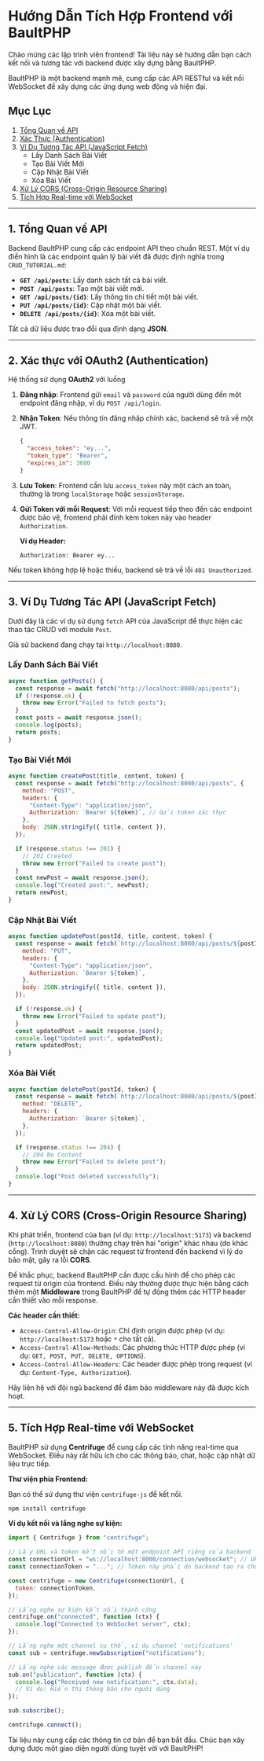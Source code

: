 # Hướng Dẫn Tích Hợp Frontend với BaultPHP

Chào mừng các lập trình viên frontend! Tài liệu này sẽ hướng dẫn bạn cách kết nối và tương tác với backend được xây dựng bằng BaultPHP.

BaultPHP là một backend mạnh mẽ, cung cấp các API RESTful và kết nối WebSocket để xây dựng các ứng dụng web động và hiện đại.

## Mục Lục

1.  [Tổng Quan về API](#1-tổng-quan-về-api)
2.  [Xác Thực (Authentication)](#2-xác-thực-authentication)
3.  [Ví Dụ Tương Tác API (JavaScript Fetch)](#3-ví-dụ-tương-tác-api-javascript-fetch)
    - Lấy Danh Sách Bài Viết
    - Tạo Bài Viết Mới
    - Cập Nhật Bài Viết
    - Xóa Bài Viết
4.  [Xử Lý CORS (Cross-Origin Resource Sharing)](#4-xử-lý-cors-cross-origin-resource-sharing)
5.  [Tích Hợp Real-time với WebSocket](#5-tích-hợp-real-time-với-websocket)

---

## 1. Tổng Quan về API

Backend BaultPHP cung cấp các endpoint API theo chuẩn REST. Một ví dụ điển hình là các endpoint quản lý bài viết đã được định nghĩa trong `CRUD_TUTORIAL.md`:

- **`GET /api/posts`**: Lấy danh sách tất cả bài viết.
- **`POST /api/posts`**: Tạo một bài viết mới.
- **`GET /api/posts/{id}`**: Lấy thông tin chi tiết một bài viết.
- **`PUT /api/posts/{id}`**: Cập nhật một bài viết.
- **`DELETE /api/posts/{id}`**: Xóa một bài viết.

Tất cả dữ liệu được trao đổi qua định dạng **JSON**.

---

## 2. Xác thực với OAuth2 (Authentication)

Hệ thống sử dụng **OAuth2** với luồng

1.  **Đăng nhập**: Frontend gửi `email` và `password` của người dùng đến một endpoint đăng nhập, ví dụ `POST /api/login`.
2.  **Nhận Token**: Nếu thông tin đăng nhập chính xác, backend sẽ trả về một JWT.
    ```json
    {
      "access_token": "ey...",
      "token_type": "Bearer",
      "expires_in": 3600
    }
    ```
3.  **Lưu Token**: Frontend cần lưu `access_token` này một cách an toàn, thường là trong `localStorage` hoặc `sessionStorage`.
4.  **Gửi Token với mỗi Request**: Với mỗi request tiếp theo đến các endpoint được bảo vệ, frontend phải đính kèm token này vào header `Authorization`.

    **Ví dụ Header:**

    ```
    Authorization: Bearer ey...
    ```

Nếu token không hợp lệ hoặc thiếu, backend sẽ trả về lỗi `401 Unauthorized`.

---

## 3. Ví Dụ Tương Tác API (JavaScript Fetch)

Dưới đây là các ví dụ sử dụng `fetch` API của JavaScript để thực hiện các thao tác CRUD với module `Post`.

Giả sử backend đang chạy tại `http://localhost:8080`.

### Lấy Danh Sách Bài Viết

```javascript
async function getPosts() {
  const response = await fetch("http://localhost:8080/api/posts");
  if (!response.ok) {
    throw new Error("Failed to fetch posts");
  }
  const posts = await response.json();
  console.log(posts);
  return posts;
}
```

### Tạo Bài Viết Mới

```javascript
async function createPost(title, content, token) {
  const response = await fetch("http://localhost:8080/api/posts", {
    method: "POST",
    headers: {
      "Content-Type": "application/json",
      Authorization: `Bearer ${token}`, // Gửi token xác thực
    },
    body: JSON.stringify({ title, content }),
  });

  if (response.status !== 201) {
    // 201 Created
    throw new Error("Failed to create post");
  }
  const newPost = await response.json();
  console.log("Created post:", newPost);
  return newPost;
}
```

### Cập Nhật Bài Viết

```javascript
async function updatePost(postId, title, content, token) {
  const response = await fetch(`http://localhost:8080/api/posts/${postId}`, {
    method: "PUT",
    headers: {
      "Content-Type": "application/json",
      Authorization: `Bearer ${token}`,
    },
    body: JSON.stringify({ title, content }),
  });

  if (!response.ok) {
    throw new Error("Failed to update post");
  }
  const updatedPost = await response.json();
  console.log("Updated post:", updatedPost);
  return updatedPost;
}
```

### Xóa Bài Viết

```javascript
async function deletePost(postId, token) {
  const response = await fetch(`http://localhost:8080/api/posts/${postId}`, {
    method: "DELETE",
    headers: {
      Authorization: `Bearer ${token}`,
    },
  });

  if (response.status !== 204) {
    // 204 No Content
    throw new Error("Failed to delete post");
  }
  console.log("Post deleted successfully");
}
```

---

## 4. Xử Lý CORS (Cross-Origin Resource Sharing)

Khi phát triển, frontend của bạn (ví dụ: `http://localhost:5173`) và backend (`http://localhost:8080`) thường chạy trên hai "origin" khác nhau (do khác cổng). Trình duyệt sẽ chặn các request từ frontend đến backend vì lý do bảo mật, gây ra lỗi **CORS**.

Để khắc phục, backend BaultPHP cần được cấu hình để cho phép các request từ origin của frontend. Điều này thường được thực hiện bằng cách thêm một **Middleware** trong BaultPHP để tự động thêm các HTTP header cần thiết vào mỗi response.

**Các header cần thiết:**

- `Access-Control-Allow-Origin`: Chỉ định origin được phép (ví dụ: `http://localhost:5173` hoặc `*` cho tất cả).
- `Access-Control-Allow-Methods`: Các phương thức HTTP được phép (ví dụ: `GET, POST, PUT, DELETE, OPTIONS`).
- `Access-Control-Allow-Headers`: Các header được phép trong request (ví dụ: `Content-Type, Authorization`).

Hãy liên hệ với đội ngũ backend để đảm bảo middleware này đã được kích hoạt.

---

## 5. Tích Hợp Real-time với WebSocket

BaultPHP sử dụng **Centrifuge** để cung cấp các tính năng real-time qua WebSocket. Điều này rất hữu ích cho các thông báo, chat, hoặc cập nhật dữ liệu trực tiếp.

**Thư viện phía Frontend:**

Bạn có thể sử dụng thư viện `centrifuge-js` để kết nối.

```bash
npm install centrifuge
```

**Ví dụ kết nối và lắng nghe sự kiện:**

```javascript
import { Centrifuge } from "centrifuge";

// Lấy URL và token kết nối từ một endpoint API riêng của backend
const connectionUrl = "ws://localhost:8000/connection/websocket"; // URL của Centrifugo
const connectionToken = "..."; // Token này phải do backend tạo ra cho từng user

const centrifuge = new Centrifuge(connectionUrl, {
  token: connectionToken,
});

// Lắng nghe sự kiện kết nối thành công
centrifuge.on("connected", function (ctx) {
  console.log("Connected to WebSocket server", ctx);
});

// Lắng nghe một channel cụ thể, ví dụ channel 'notifications'
const sub = centrifuge.newSubscription("notifications");

// Lắng nghe các message được publish đến channel này
sub.on("publication", function (ctx) {
  console.log("Received new notification:", ctx.data);
  // Ví dụ: Hiển thị thông báo cho người dùng
});

sub.subscribe();

centrifuge.connect();
```

Tài liệu này cung cấp các thông tin cơ bản để bạn bắt đầu. Chúc bạn xây dựng được một giao diện người dùng tuyệt vời với BaultPHP!
